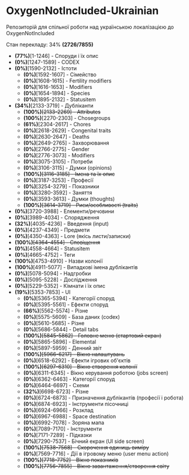 # OxygenNotIncluded-Ukrainian
Репозиторій для спільної роботи над українською локалізацією до OxygenNotIncluded

Стан перекладу: 34% <b>(2726/7855)</b>

* <b>(77%)</b>[1-1246] - Споруди і їх опис 
* <b>(0%)</b>[1247-1589] - CODEX 
* <b>(0%)</b>[1590-2132] - Істоти 
   * <b>(0%)</b>[1592-1607] - Сімейство
   * <b>(0%)</b>[1608-1615] - Fertility modifiers
   * <b>(0%)</b>[1616-1653] - Modifiers
   * <b>(0%)</b>[1654-1894] - Species
   * <b>(0%)</b>[1895-2132] - Statusitem
* <b>(34%)</b>[2133-3719] - Дубліканти
   * <b>(100%)</b>~~[2133-2269] - Attributes~~
   * <b>(100%)~~</b>[2270-2303] - Chosegroups~~
   * <b>(61%)</b>[2304-2617] - Chores
   * <b>(0%)</b>[2618-2629] - Congenital traits
   * <b>(0%)</b>[2630-2647] - Deaths
   * <b>(0%)</b>[2649-2765] - Захворювання
   * <b>(0%)</b>[2766-2775] - Gender
   * <b>(0%)</b>[2776-3073] - Modifiers
   * <b>(0%)</b>[3075-3105] - Потреби
   * <b>(0%)</b>[3106-3115] - Думки (opinions)
   * <b>(100%)</b>~~[3116-3185] - Імена та їх опис~~
   * <b>(0%)</b>[3187-3253] - Професії
   * <b>(0%)</b>[3254-3279] - Показники
   * <b>(0%)</b>[3280-3592] - Заняття
   * <b>(0%)</b>[3593-3613] - Думки (thoughts)
   * <b>(100%)</b>~~[3614-3719] - Риси/особливості (traits)~~
* <b>(0%)</b>[3720-3988] - Елементи/речовини
* <b>(0%)</b>[3989-4034] - Спорядження
* <b>(32%)</b>[4035-4236] - Введення (input)
* <b>(0%)</b>[4237-4349] - Предмети
* <b>(0%)</b>[4350-4363] - Lore (якісь листи/записки)
* <b>(100%)</b>~~[4364-4554] - Сповіщення~~
* <b>(0%)</b>[4558-4664] - Statusitem
* <b>(0%)</b>[4665-4752] - Теги
* <b>(100%)~~</b>[4753-4910] - Назви колонії~~
* <b>(100%)~~</b>[4911-5077] - Випадкові імена дублікантів~~
* <b>(0%)</b>[5078-5094] - Надгробки
* <b>(0%)</b>[5095-5228] - Дослідження
* <b>(0%)</b>[5229-5352] - Кімнати і їх опис
* <b>(19%)</b>[5353-7853] - UI
   * <b>(0%)</b>[5365-5394] - Категорії споруд
   * <b>(0%)</b>[5395-5561] - Ефекти споруд
   * <b>(66%)</b>[5562-5574] - Різне
   * <b>(0%)</b>[5575-5609] - База даних (codex)
   * <b>(0%)</b>[5610-5685] - Різне
   * <b>(0%)</b>[5686-5844] - Detail tabs
   * <b>(100%)</b>~~[5845-5862] - Головне меню (стартовий екран)~~
   * <b>(0%)</b>[5865-5896] - Elemental
   * <b>(0%)</b>[5897-5959] - Денний звіт
   * <b>(100%)</b>~~[5966-6217] - Вікно налаштувань~~
   * <b>(0%)</b>[6518-6292] - Ефекти ігрових об'єктів
   * <b>(100%)</b>~~[6297-6310] - Вікно створення колонії~~
   * <b>(0%)</b>[6311-6345] - Вікно керування роботою (jobs screen)
   * <b>(0%)</b>[6362-6463] - Категорії споруд
   * <b>(0%)</b>[6464-6697] - Схеми
   * <b>(32%)</b>[6698-6723] - Різне
   * <b>(0%)</b>[6724-6873] - Призначення дублікантів (професії і робота)
   * <b>(0%)</b>[6874-6923] - Інструменти пісочниці
   * <b>(0%)</b>[6924-6966] - Розклад
   * <b>(0%)</b>[6967-6988] - Space destination
   * <b>(0%)</b>[6992-7078] - Зоряна мапа
   * <b>(0%)</b>[7089-7170] - Інструменти
   * <b>(0%)</b>[7171-7289] - Підказки
   * <b>(0%)</b>[7290-7537] - Бічний екран (UI side screen)
   * <b>(100%)</b>~~[7538-7568] - Скорочення одиниць виміру~~
   * <b>(0%)</b>[7569-7716] - Дії в ігровому меню (user menu action)
   * <b>(100%)</b>~~[7718-7752] - Вікно показників~~
   * <b>(100%)</b>~~[7756-7855] - Вікно завантаження/створення світу~~
